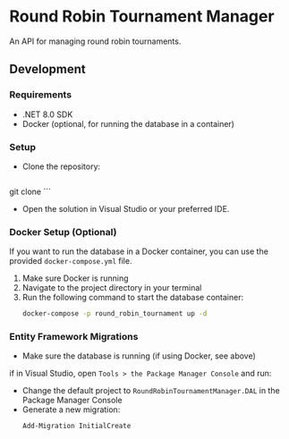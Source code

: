 # Round Robin Tournament Manager

An API for managing round robin tournaments.

## Development

### Requirements
- .NET 8.0 SDK
- Docker (optional, for running the database in a container)

### Setup
- Clone the repository:
	```bash
git clone
	```
- Open the solution in Visual Studio or your preferred IDE.

### Docker Setup (Optional)
If you want to run the database in a Docker container, you can use the provided `docker-compose.yml` file.
1. Make sure Docker is running
2. Navigate to the project directory in your terminal
3. Run the following command to start the database container:
	```bash
	docker-compose -p round_robin_tournament up -d
	```
	

### Entity Framework Migrations
- Make sure the database is running (if using Docker, see above)

if in Visual Studio, open `Tools > the Package Manager Console` and run:
- Change the default project to `RoundRobinTournamentManager.DAL` in the Package Manager Console
- Generate a new migration:
	```bash
	Add-Migration InitialCreate
	```
	